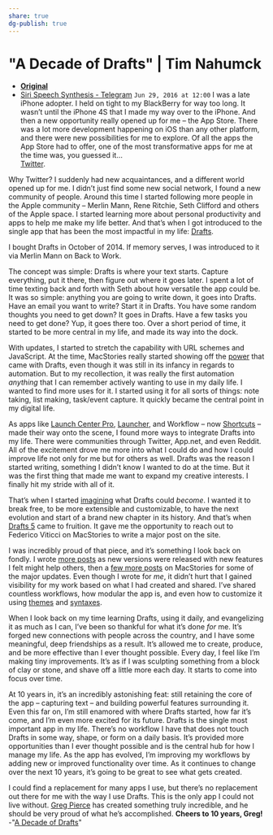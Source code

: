```yaml
---
share: true
dg-publish: true
---
```

# "A Decade of Drafts" | Tim Nahumck
- [**Original**](https://www.nahumck.me/a-decade-of-drafts)
- [Siri Speech Synthesis - Telegram](https://t.me/getdrafts/3)
`Jun 29, 2016 at 12:00`
I was a late iPhone adopter. I held on tight to my BlackBerry for way too long. It wasn’t until the iPhone 4S that I made my way over to the iPhone. And then a new opportunity really opened up for me – the App Store. There was a lot more development happening on iOS than any other platform, and there were new possibilities for me to explore. Of all the apps the App Store had to offer, one of the most transformative apps for me at the time was, you guessed it…  
[Twitter](https://apps.apple.com/us/app/twitter/id333903271?uo=4&at=1001l4VZ).

Why Twitter? I suddenly had new acquaintances, and a different world opened up for me. I didn’t just find some new social network, I found a new community of people. Around this time I started following more people in the Apple community – Merlin Mann, Rene Ritchie, Seth Clifford and others of the Apple space. I started learning more about personal productivity and apps to help me make my life better. And that’s when I got introduced to the single app that has been the most impactful in my life: [Drafts](https://itunes.apple.com/us/app/drafts-capture-act/id1236254471?mt=8&uo=4&at=1001l4VZ).

I bought Drafts in October of 2014. If memory serves, I was introduced to it via Merlin Mann on Back to Work.

The concept was simple: Drafts is where your text starts. Capture everything, put it there, then figure out where it goes later. I spent a lot of time texting back and forth with Seth about how versatile the app could be. It was so simple: anything you are going to write down, it goes into Drafts. Have an email you want to write? Start it in Drafts. You have some random thoughts you need to get down? It goes in Drafts. Have a few tasks you need to get done? Yup, it goes there too. Over a short period of time, it started to be more central in my life, and made its way into the dock. 

With updates, I started to stretch the capability with URL schemes and JavaScript. At the time, MacStories really started showing off the [power](https://www.macstories.net/reviews/drafts-4-review/) that came with Drafts, even though it was still in its infancy in regards to automation. But to my recollection, it was really the first automation _anything_ that I can remember actively wanting to use in my daily life. I wanted to find more uses for it. I started using it for all sorts of things: note taking, list making, task/event capture. It quickly became the central point in my digital life.

As apps like [Launch Center Pro](https://apps.apple.com/us/app/launch-center-pro-icon-maker/id532016360?uo=4&at=1001l4VZ), [Launcher](https://apps.apple.com/us/app/launcher-with-multiple-widgets/id905099592?uo=4&at=1001l4VZ), and Workflow – now [Shortcuts](https://apps.apple.com/us/app/shortcuts/id1462947752?uo=4&at=1001l4VZ) – made their way onto the scene, I found more ways to integrate Drafts into my life. There were communities through Twitter, App.net, and even Reddit. All of the excitement drove me more into what I could do and how I could improve life not only for me but for others as well. Drafts was the reason I started writing, something I didn’t know I wanted to do at the time. But it was the first thing that made me want to expand my creative interests. I finally hit my stride with all of it.

That’s when I started [imagining](https://www.nahumck.me/drafts-5-0-a-wish-list/) what Drafts could _become_. I wanted it to break free, to be more extensible and customizable, to have the next evolution and start of a brand new chapter in its history. And that’s when [Drafts 5](https://www.macstories.net/reviews/drafts-5-the-macstories-review/) came to fruition. It gave me the opportunity to reach out to Federico Viticci on MacStories to write a major post on the site.

I was incredibly proud of that piece, and it’s something I look back on fondly. I wrote [more posts](https://www.nahumck.me/?s=Drafts) as new versions were released with new features I felt might help others, then a [few more posts](https://www.macstories.net/author/nahumck/) on MacStories for some of the major updates. Even though I wrote for _me_, it didn’t hurt that I gained visibility for my work based on what I had created and shared. I’ve shared countless workflows, how modular the app is, and even how to customize it using [themes](https://directory.getdrafts.com/t/1xW) and [syntaxes](https://directory.getdrafts.com/s/1hm). 

When I look back on my time learning Drafts, using it daily, and evangelizing it as much as I can, I’ve been so thankful for what it’s done _for_ me. It’s forged new connections with people across the country, and I have some meaningful, deep friendships as a result. It’s allowed me to create, produce, and be more effective than I ever thought possible. Every day, I feel like I’m making tiny improvements. It’s as if I was sculpting something from a block of clay or stone, and shave off a little more each day. It starts to come into focus over time.

At 10 years in, it’s an incredibly astonishing feat: still retaining the core of the app – capturing text – and building powerful features surrounding it. Even this far on, I’m still enamored with where Drafts started, how far it’s come, and I’m even more excited for its future. Drafts is the single most important app in my life. There’s no workflow I have that does not touch Drafts in some way, shape, or form on a daily basis. It’s provided more opportunities than I ever thought possible and is the central hub for how I manage my life. As the app has evolved, I’m improving my workflows by adding new or improved functionality over time. As it continues to change over the next 10 years, it’s going to be great to see what gets created.

I could find a replacement for many apps I use, but there’s no replacement out there for me with the way I use Drafts. This is the only app I could not live without. [Greg Pierce](https://twitter.com/agiletortoise) has created something truly incredible, and he should be very proud of what he’s accomplished. **Cheers to 10 years, Greg!**
-"[A Decade of Drafts](https://www.nahumck.me/a-decade-of-drafts/)"